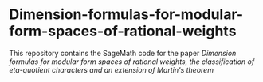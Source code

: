 # Dimension-formulas-for-modular-form-spaces-of-rational-weights
This repository contains the SageMath code for the paper *Dimension formulas for modular form spaces of rational weights, the classification of eta-quotient characters and an extension of Martin's theorem*
